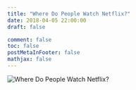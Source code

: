 ```yaml
---
title: "Where Do People Watch Netflix?"
date: 2018-04-05 22:00:00
draft: false

comment: false
toc: false
postMetaInFooter: false
mathjax: false
---
```

![Where Do People Watch Netflix?](/images/6.jpg 'Netflix would be one of the biggest beneficiary of self-driving cars. So much more time for Netflix for millions of people everyday!')
<!--more-->
